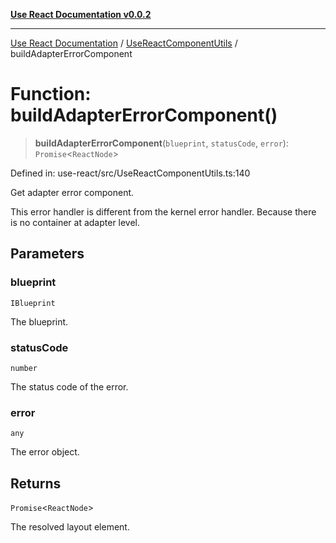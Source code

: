 [**Use React Documentation v0.0.2**](../../README.md)

***

[Use React Documentation](../../modules.md) / [UseReactComponentUtils](../README.md) / buildAdapterErrorComponent

# Function: buildAdapterErrorComponent()

> **buildAdapterErrorComponent**(`blueprint`, `statusCode`, `error`): `Promise`\<`ReactNode`\>

Defined in: use-react/src/UseReactComponentUtils.ts:140

Get adapter error component.

This error handler is different from the kernel error handler.
Because there is no container at adapter level.

## Parameters

### blueprint

`IBlueprint`

The blueprint.

### statusCode

`number`

The status code of the error.

### error

`any`

The error object.

## Returns

`Promise`\<`ReactNode`\>

The resolved layout element.
